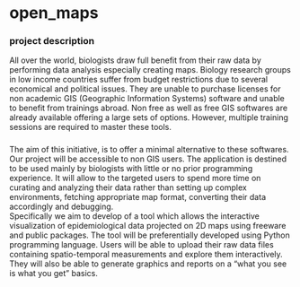 # open_maps
### project description
All over the world, biologists draw full benefit from their raw data by performing data analysis especially creating maps.
Biology research groups in low income countries suffer from budget restrictions due to several economical and political issues. They are unable to purchase licenses for non academic GIS (Geographic Information Systems) software and unable to benefit from trainings abroad. 
Non free as well as free GIS softwares are already available offering a large sets of options. However, multiple training sessions are required to master these tools.
###
The aim of this initiative, is to offer a minimal alternative to these softwares. Our project will be accessible to non GIS users. The application is destined to be used mainly by biologists with little or no prior programming experience. It will allow to the targeted users to spend more time on curating and analyzing their data rather than setting up complex environments, fetching appropriate map format, converting their data accordingly and debugging.   
Specifically we aim to develop of a tool which allows the interactive visualization of epidemiological data projected on 2D maps using freeware and public packages. The tool will be preferentially  developed using Python programming language. Users will be able to upload their raw data files containing spatio-temporal measurements and explore them interactively. They will also be able to generate graphics and reports on a “what you see is what you get” basics. 

